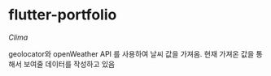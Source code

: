 # flutter-portfolio

*Clima*

geolocator와 openWeather API 를 사용하여 날씨 값을 가져옴.
현재 가져온 값을 통해서 보여줄 데이터를 작성하고 있음
